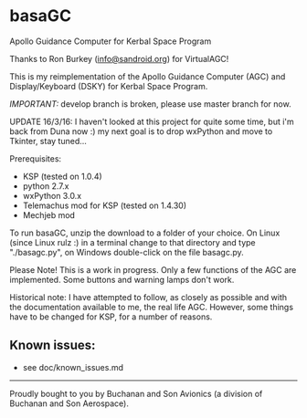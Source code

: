 basaGC
======

Apollo Guidance Computer for Kerbal Space Program

Thanks to Ron Burkey (<info@sandroid.org>) for VirtualAGC!

This is my reimplementation of the Apollo Guidance Computer (AGC) and Display/Keyboard (DSKY) for Kerbal Space Program.

_IMPORTANT:_ develop branch is broken, please use master branch for now.

UPDATE 16/3/16: I haven't looked at this project for quite some time, but i'm back from Duna now :) my next goal is to 
drop wxPython and move to Tkinter, stay tuned...

Prerequisites:

- KSP (tested on 1.0.4)
- python 2.7.x
- wxPython 3.0.x
- Telemachus mod for KSP (tested on 1.4.30)
- Mechjeb mod

To run basaGC, unzip the download to a folder of your choice. On Linux (since Linux rulz :) in a terminal change to
that directory and type "./basagc.py", on Windows double-click on the file basagc.py.

Please Note! This is a work in progress. Only a few functions of the AGC are implemented. Some buttons and warning
lamps don't work.

Historical note: I have attempted to follow, as closely as possible 
and with the documentation available to me, the real life AGC. 
However, some things have to be changed for KSP, for a number of 
reasons.

Known issues:
------------
- see doc/known_issues.md



***
Proudly bought to you by Buchanan and Son Avionics (a division of Buchanan and Son Aerospace).
